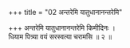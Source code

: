 +++
title = "02 अन्तरेमि यातुधानानन्तरेमि"

+++
अन्तरेमि यातुधानानन्तरेमि किमीदिनः ।  
धियाम पित्र्या वयं सरस्वत्या चरामसि ॥ २ ॥